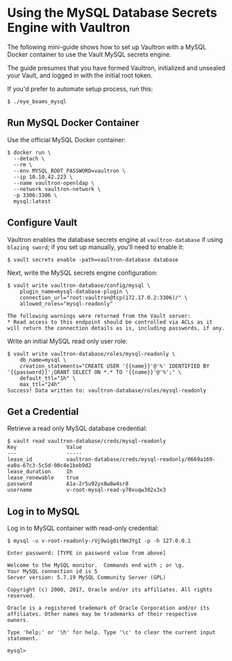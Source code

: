 # Using the MySQL Database Secrets Engine with Vaultron

The following mini-guide shows how to set up Vaultron with a MySQL Docker
container to use the Vault MySQL secrets engine.

The guide presumes that you have formed Vaultron, initialized and unsealed
your Vault, and logged in with the initial root token.

If you'd prefer to automate setup process, run this:

```
$ ./eye_beams_mysql
```

## Run MySQL Docker Container

Use the official MySQL Docker container:

```
$ docker run \
  --detach \
  --rm \
  --env MYSQL_ROOT_PASSWORD=vaultron \
  --ip 10.10.42.223 \
  --name vaultron-openldap \
  --network vaultron-network \
  -p 3306:3306 \
  mysql:latest
```

## Configure Vault

Vaultron enables the database secrets engine at `vaultron-database` if using `blazing sword`; if you set up manually, you'll need to enable it:

```
$ vault secrets enable -path=vaultron-database database
```

Next, write the MySQL secrets engine configuration:

```
$ vault write vaultron-database/config/mysql \
    plugin_name=mysql-database-plugin \
    connection_url="root:vaultron@tcp(172.17.0.2:3306)/" \
    allowed_roles="mysql-readonly"

The following warnings were returned from the Vault server:
* Read access to this endpoint should be controlled via ACLs as it will return the connection details as is, including passwords, if any.
```

Write an initial MySQL read only user role:

```
$ vault write vaultron-database/roles/mysql-readonly \
    db_name=mysql \
    creation_statements="CREATE USER '{{name}}'@'%' IDENTIFIED BY '{{password}}';GRANT SELECT ON *.* TO '{{name}}'@'%';" \
    default_ttl="1h" \
    max_ttl="24h"
Success! Data written to: vaultron-database/roles/mysql-readonly
```

## Get a Credential

Retrieve a read only MySQL database credential:

```
$ vault read vaultron-database/creds/mysql-readonly
Key                Value
---                -----
lease_id           vaultron-database/creds/mysql-readonly/0669a169-ea0a-67c3-5c5d-00c4e1beb9d2
lease_duration     1h
lease_renewable    true
password           A1a-2r5u92yx8w8w4sr8
username           v-root-mysql-read-y70xuqw302x3x3
```

## Log in to MySQL

Log in to MySQL container with read-only credential:

```
$ mysql -u v-root-readonly-rVj9wig0itNm3YgI -p -h 127.0.0.1

Enter password: [TYPE in password value from above]

Welcome to the MySQL monitor.  Commands end with ; or \g.
Your MySQL connection id is 5
Server version: 5.7.19 MySQL Community Server (GPL)

Copyright (c) 2000, 2017, Oracle and/or its affiliates. All rights reserved.

Oracle is a registered trademark of Oracle Corporation and/or its
affiliates. Other names may be trademarks of their respective
owners.

Type 'help;' or '\h' for help. Type '\c' to clear the current input statement.

mysql>
```
